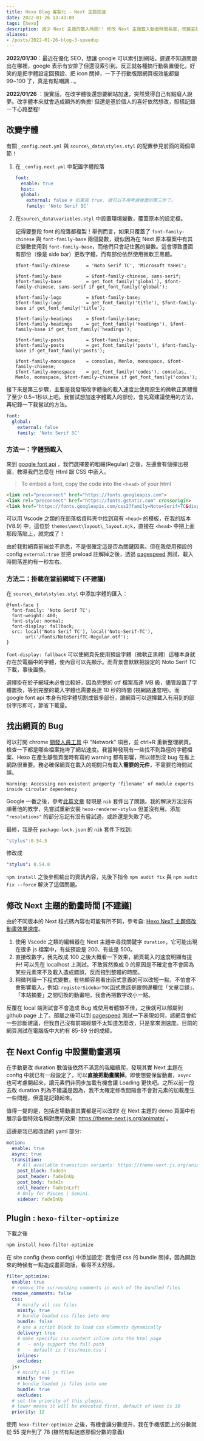 ```yaml
---
title: Hexo Blog 客製化 - Next 主題加速
date: 2022-01-26 13:43:09
tags: [hexo]
description: 減少 Next 主題的載入時間!! 修改 Next 主題載入動畫時間長度，改變主題字體並加速載入。
aliases: 
- /posts/2022-01-26-blog-3-speedup
---
```


**2022/01/30**：最近在優化 SEO，想讓 google 可以索引到網站。遲遲不知道問題出在哪裡，google 表示有安排了但還沒索引到。反正就各種搞行動裝置優化，好笑的是把字體設定回預設、把 icon 關掉，一下子行動版跟網頁板效能都變 99~100 了，真是有點嘲諷...。

**2022/01/26** ：說實話，在改字體後還想要網站加速，突然覺得自己有點癡人說夢。改字體本來就會造成額外的負擔! 但還是基於個人的喜好依然想改，照樣記錄一下心路歷程! 

## 改變字體

有關  `_config.next.yml` 與  `source\_data\styles.styl`  的配置參見前面的兩個章節！

1. 在 `_config.next.yml` 中配置字體段落

   ```yaml
   font:
     enable: true 
     host:
     global:
       external: false # 如果寫 true, 就可以不用考慮後面的第三步了。
       family: 'Noto Serif SC'
   ```

2. 在`source\_data\variables.styl` 中設置環境變數，覆蓋原本的設定檔。

   記得要整段 font 的段落都複製！舉例而言，如果只覆蓋了 `font-family-chinese` 與 `font-family-base` 兩個變數，疑似因為在 Next 原本檔案中有其它變數使用到 `font-family-base`，而他們只會記住舊的變數。這會導致畫面有部份（像是 side bar）更改字體，而有部份依然使用微軟正黑體。

   ```stylus
   $font-family-chinese      = 'Noto Serif TC', 'Microsoft YaHei'; 
   
   $font-family-base         = $font-family-chinese, sans-serif;
   $font-family-base         = get_font_family('global'), $font-family-chinese, sans-serif if get_font_family('global');
   
   $font-family-logo         = $font-family-base;
   $font-family-logo         = get_font_family('title'), $font-family-base if get_font_family('title');
   
   $font-family-headings     = $font-family-base;
   $font-family-headings     = get_font_family('headings'), $font-family-base if get_font_family('headings');
   
   $font-family-posts        = $font-family-base;
   $font-family-posts        = get_font_family('posts'), $font-family-base if get_font_family('posts');
   
   $font-family-monospace    = consolas, Menlo, monospace, $font-family-chinese;
   $font-family-monospace    = get_font_family('codes'), consolas, Menlo, monospace, $font-family-chinese if get_font_family('codes');
   
   ```

接下來是第三步驟，主要是我發現改字體後的載入速度比使用原生的微軟正黑體慢了至少 0.5~1秒以上吧。我嘗試想加速字體載入的部份，會先寫建議使用的方法，再紀錄一下我嘗試的方法。

```yaml
font:
  global:
    external: false
    family: 'Noto Serif SC'
```



### 方法一：字體預載入

來到 [google font api](https://fonts.google.com/noto/specimen/Noto+Serif+TC) ，我們選擇要的粗細(Regular) 之後，左邊會有個彈出視窗，教導我們怎麼在 Html 跟 CSS 中嵌入。

> To embed a font, copy the code into the `<head>` of your html

```html
<link rel="preconnect" href="https://fonts.googleapis.com">
<link rel="preconnect" href="https://fonts.gstatic.com" crossorigin>
<link href="https://fonts.googleapis.com/css2?family=Noto+Serif+TC&display=fallback" rel="stylesheet">
```

可以用 Vscode 之類的在部落格資料夾中找到寫有 `<head>` 的模板，在我的版本 (V8.9) 中，這位於 `themes\next\layout\_layout.njk`，直接在 `<head>` 中把上面那段落貼上，就完成了！

由於我對網頁前端並不熟悉，不是很確定這是否為關鍵因素。但在我使用預設的 config `external:true` 並把 preload 註解掉之後，透過 [pagespeed](https://pagespeed.web.dev/) 測試，載入時間落差約有一秒左右。

### 方法二：掛載在當前網域下 (不建議)

在 `source\_data\styles.styl` 中添加字體的匯入：

```stylus
@font-face {
  font-family: 'Noto Serif TC';
  font-weight: 400;
  font-style: normal;
  font-display: fallback;
  src: local('Noto Serif TC'), local('Noto-Serif-TC'),
       url('/fonts/NotoSerifTC-Regular.otf');
}
```

`font-display: fallback` 可以使網頁先使用預設字體（微軟正黑體）這種本身就存在於電腦中的字體，使內容可以先顯示。而背景會默默把設定的 Noto Serif TC 下載，事後置換。

選擇掛在於子網域未必會比較好，因為完整的 otf 檔案高達 MB 級，儘管設置了字體置換，等到完整的載入字體也需要長達 10 秒的時間 (視網路速度吧)。而 google font api 本身有把字體切割成很多部份，讓網頁可以選擇載入有用到的部份字形即可，節省下載量。

## 找出網頁的 Bug

可以打開 chrome [開發人員工具](https://support.google.com/campaignmanager/answer/2828688?hl=zh-Hant) 中 "Network" 項目，並 ctrl+R  重新整理網頁。檢查一下都是哪些檔案拖垮了網站速度。我當時發現有一些找不到路徑的字體檔案、Hexo 在產生靜態頁面時有寫的 warning 都有影響，所以修到沒 bug 在推上網路很重要。務必確保網頁在載入的期間只有載入**需要的元件**，不需要花時間試誤。

```
Warning: Accessing non-existent property 'filename' of module exports inside circular dependency
```

Google 一番之後，參考[此篇文章](https://www.haoyizebo.com/posts/710984d0/) 發現是 `nib` 套件出了問題。我的解決方法沒有順著他的教學，先嘗試重新安裝 `hexo-renderer-stylus` 但並沒有用。添加 `"resolutions"` 的部分忘記有沒有嘗試過，或許還是失敗了吧。

最終，我是在 `package-lock.json` 的 `nib` 套件下找到: 

```yaml
"stylus":0.54.5
```

修改成

```yaml
"stylus": 0.54.8
```

`npm install` 之後參照輸出的資訊內容，先後下指令 `npm audit fix` 與 `npm audit fix --force` 解決了這個問題。

## 修改 Next 主題的動畫時間 [不建議]

由於不同版本的 Next 程式碼內容也可能有所不同，參考自: [Hexo NexT 主題修改動畫效果速度](https://blog.csdn.net/Domino_b/article/details/81704118)。

1. 使用 Vscode 之類的編輯器在 Next 主題中尋找關鍵字 `duration`，它可能出現在很多 js 檔案中，有些預設是 200、有些是 500。
2. 直接改數字，我先改成 100 之後大概看一下效果，網頁載入的速度明顯有提升! 可以先在 localhost 上測試。不敢貿然換成 0 的原因是不確定會不會因為某些元素來不及載入造成錯誤，反而拖到整體的時間。
3. 稍微判讀一下程式變數，有些頗容易看出函式意義的可以改短一點，不怕會不會影響載入，例如: `registerSidebarTOC`函式應該是跟側邊欄位「文章目錄」、「本站摘要」之間切換的動畫吧，我會再把數字改小一點。

反覆在 local 端測試會不會造成 Bug 或使用者體驗不佳，之後就可以部屬到 github page 上了。部屬之後可以到 [pagespeed](https://pagespeed.web.dev/) 測試一下表現如何，該網頁會給一些診斷建議，但我自己沒有前端經驗不太知道怎麼改，只是拿來測速度。目前的網頁測試在電腦版中大約有 85-89 分的成績。

## 在 Next Config 中設置動畫選項

在手動更改 duration 數值後依然不滿意的我繼續爬，發現其實 Next 主題在 config 中就已有一段設定了，可以**直接把動畫關掉**。即使想要保留動畫，`async` 也可考慮開起來，讓元素們非同步加載有機會讓 Loading 更快吧。之所以前一段去改 duration 列為不建議是因為，我不太確定修改間隔會不會對元素的加載產生一些問題，但還是記錄起來。

值得一提的是，包括進場動畫其實都是可以改的! 在 Next 主題的 demo 頁面中有展示各個特效名稱對應的效果: https://theme-next.js.org/animate/ 。

這邊是我已經改過的 yaml 部分: 

```yaml
motion:
  enable: true
  async: true
  transition:
    # All available transition variants: https://theme-next.js.org/animate/
    post_block: fadeIn
    post_header: fadeInUp 
    post_body: fadeIn
    coll_header: fadeInLeft
    # Only for Pisces | Gemini.
    sidebar: fadeInUp
```

## Plugin : `hexo-filter-optimize`

下載之後

```sh
npm install hexo-filter-optimize
```

在 site config (hexo config) 中添加設定: 我會把 css 的 bundle 關掉，因為開啟來的時候有一點造成畫面跑版，看得不太舒服。

```yaml
filter_optimize:
  enable: true
  # remove the surrounding comments in each of the bundled files
  remove_comments: false
  css:
    # minify all css files
    minify: true
    # bundle loaded css files into one
    bundle: false
    # use a script block to load css elements dynamically
    delivery: true
    # make specific css content inline into the html page
    #   - only support the full path
    #   - default is ['css/main.css']
    inlines:
    excludes:
  js:
    # minify all js files
    minify: true
    # bundle loaded js files into one
    bundle: true
    excludes:
  # set the priority of this plugin,
  # lower means it will be executed first, default of Hexo is 10
  priority: 12
```

使用 `hexo-filter-optimize` 之後，有機會讓分數提升，我在手機版面上的分數就從 55 提升到了 78 (雖然有點迷惑那個分數的意義)
